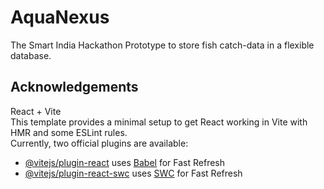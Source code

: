 # AquaNexus

The Smart India Hackathon Prototype to store fish catch-data in a flexible database. 

## Acknowledgements
React + Vite <br>
This template provides a minimal setup to get React working in Vite with HMR and some ESLint rules.<br>
Currently, two official plugins are available:
- [@vitejs/plugin-react](https://github.com/vitejs/vite-plugin-react/blob/main/packages/plugin-react/README.md) uses [Babel](https://babeljs.io/) for Fast Refresh
- [@vitejs/plugin-react-swc](https://github.com/vitejs/vite-plugin-react-swc) uses [SWC](https://swc.rs/) for Fast Refresh
